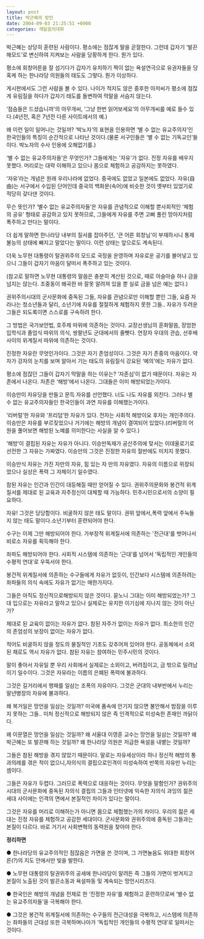 ```yaml
---
layout: post
title: 박근혜의 망언
date: 2004-09-03 21:25:51 +0900
categories: 깨달음의대화
---
```

박근혜는 상당히 훈련된 사람이다. 평소에는 점잖게 말을 곧잘한다. 그런데 갑자기 ‘발끈해모드’로 변신하여 지켜보는 사람을 당황하게 한다. 뭔가 있다.    
  
평소에 회창어른을 잘 섬기다가 갑자기 유치하기 짝이 없는 욕설연극으로 유권자들을 당혹케 하는 한나라당 의원들의 태도도 그렇다. 뭔가 이상하다.    
  
게시판에서도 그런 사람을 볼 수 있다. 나이가 적지도 않은 중후한 아저씨가 평소에 점잖게 유림질을 하다가 갑자기 태도를 돌변하여 막말을 서슴지 않는다. 
  
  
‘점슴들은 드셨습니까'의 아무개씨, ‘그냥 한번 읽어보세요’의 아무개씨를 예로 들수 있다.(4년전, 혹은 7년전 다른 사이트에서의 예.)    
  
왜 이런 일이 일어나는 것일까? ‘박노자’의 표현을 인용하면 ‘별 수 없는 유교주의자’인 한국인들의 특징이 순간적으로 나타난 것이다.(물론 서구인들은 ‘별 수 없는 기독교인’들이다. 박노자의 수사 인용에 오해없기를.)    
  
‘별 수 없는 유교주의자들’은 무엇인가? 그들에게는 '자유'가 없다. 진정 자유를 배우지 못했다. 머리로는 대략 이해하고 있으나 몸으로 체험하고 공감하지는 못하였다.    
  
‘자유’라는 개념은 원래 우리나라에 없었다. 중국에도 없었고 일본에도 없었다. 자유(自由)는 서구에서 수입된 단어인데 중국의 백화문(속어)에 비슷한 것이 옛부터 있었기로 적당히 갖다댄 것이다.    
  
무슨 뜻인가? ‘별수 없는 유교주의자들’은 자유를 관념적으로 이해할 뿐사회적인 ‘체험의 공유’ 형태로 공감하고 있지 못하므로, 그들에게 자유를 주면 고삐 풀린 망아지처럼 폭주하고 만다는 말이다.    
  
더 쉽게 말하면 한나라당 내부의 질서를 잡아주던, '큰 어른 회창님'이 부재하시니 통제불능의 상태에 빠지고 말았다는 말이다. 이런 상태는 앞으로도 계속된다.    
  
더욱 노무현 대통령이 탈권위주의 모드로 국정을 운영하며 자유로운 공기를 불어넣고 있으니 그들이 갑자기 마음이 달떠서 폭주하고 있는 것이다.    
  
(참고로 말하면 노무현 대통령의 말씀은 충분히 계산된 것으로, 때로 아슬아슬 하나 금을 넘지는 않는다. 조중동이 왜곡한 바 잘못 알려져 있을 뿐 실로 금을 넘은 예는 없다.)    
  
권위주의시대의 군사문화에 중독된 그들, 자유를 관념으로만 이해할 뿐인 그들, 요즘 자라나는 청소년들과 달리, 소년기에 자유를 절절하게 체험하지 못한 그들.. 자유가 두려운 그들은 되도록이면 스스로를 구속하려 한다. 
  
  
그 방법은 국가보안법, 호주제 따위에 의존하는 것이다. 교장선생님의 훈화말씀, 장엄한 입학식과 졸업식 따위의 의식, 쌍팔년도 군대에서의 줄빳다. 연장자 우대의 관습, 선후배 사이의 위계질서 따위에 의존하는 것이다.    
  
진정한 자유란 무엇인가이다. 그것은 자기 존엄성이다. 그것은 자기 존중의 마음이다. 약자가 강자의 눈치를 보며 알아서 기는 태도의 유림질식 강요된 ‘예의’에는 자유가 없다.    
  
평소에 점잖던 그들이 갑자기 막말을 하는 이유는? ‘자존심’이 없기 때문이다. 자유는 자존에서 나온다. 자존은 ‘해방’에서 나온다. 그대들은 이미 해방되었는가이다.    
  
이승만이 자유당을 만들고 문득 자유를 선언했다. 너도 나도 자유를 외친다. 그러나 별 수 없는 유교주의자들인 한국인들이 과연 자유를 이해했는가이다.    
  
‘리버럴’한 자유와 ‘프리덤’한 자유가 있다. 전자는 사회적 해방이요 후자는 개인주의다. 이승만은 자유를 부르짖었으나 거기에는 해방의 개념이 결여되어 있었다.(리버럴의 어원을 풀어보면 해방된 노예를 의미한다는 사실을 알 수 있다.)    
  
‘해방’이 결핍된 자유는 자유가 아니다. 이승만독재가 공산주의에 맞서는 이데올로기로 선전한 그 자유는 가짜였다. 이승만의 그것은 진정한 자유의 절반에도 미치지 못했다.    
  
이승만식 자유는 가진 자만의 자유, 힘 있는 자 만의 자유였다. 자유의 이름으로 위장되었으나 실상은 폭력 그 자체이기 일수였다.    
  
참된 자유는 인간과 인간이 대등해질 때만 얻어질 수 있다. 권위주의문화와 봉건적 위계질서를 제대로 된 교육과 자주정신이 대체할 때 가능하다. 민주시민으로서의 소양이 필요하다.    
  
자유! 그것은 당당함이다. 비굴하지 않은 태도 말이다. 권위 앞에서,폭력 앞에서 주눅들지 않는 태도 말이다.소년기부터 훈련되어야 한다.    
  
수구는 이제 그만 해방되어야 한다. 가부장적 위계질서에 의존하는 '전근대'를 벗어나서 비로소 자유를 획득해야 한다.    
  
좌파도 해방되어야 한다. 사회적 시스템에 의존하는 ‘근대’를 넘어서 ‘독립적인 개인들의 수평적 연대’로 우뚝서야 한다.    
  
봉건적 위계질서에 의존하는 수구들에게 자유가 없듯이, 인간보다 시스템에 의존하려는 좌파들의 의식 속에도 자유가 없기는 매한가지다.    
  
그들은 아직도 정신적으로해방되지 않은 것이다. 묻노니 그대는 이미 해방되었는가? 그대 입으로는 자유라고 말하고 있으나 실제로는 유치한 이기심에 지나지 않는 것이 아닌가?    
  
제대로 된 교육이 없이는 자유가 없다. 참된 자주가 없이는 자유가 없다. 최소한의 인간의 존엄성의 보장이 없이는 자유가 없다.    
  
적어도 비굴하지 않을 정도의 물질적인 기초도 갖추어져 있어야 한다. 공동체에서 소외된 채로도 역시 자유가 없다. 참된 자유는 참여하는 민주시민의 것이다.    
  
말이 좋아서 자유일 뿐 우리 사회에서 실제로는 소외이고, 버려짐이고, 금 밖으로 밀려남이기 일수이다. 그것은 자유라는 이름의 은폐된 폭력에 불과하다. 
  
  
그것은 길거리에서 행패를 일삼는 조폭의 자유이다. 그것은 군대의 내부반에서 누리는 말년병장의 자유에 불과하다.    
  
왜 복거일은 망언을 일삼는 것일까? 미국에 품속에 안기지 않으면 불안해서 밤잠을 이루지 못하는 그들.. 미처 정신적으로 해방되지 않은 즉 인격적으로 미성숙한 존재인 까닭이다.    
  
왜 이문열은 망언을 일삼는 것일까? 왜 서울대 이영훈 교수는 망언을 일삼는 것일까? 왜 박근혜는 또 발끈해 하는 것일까? 왜 한나라당 의원은 저급한 욕설을 내뱉는 것일까?    
  
그들은 참된 해방을 겪지 않았기 때문이다. 말로는 자유세상이라 하나 정신적 해방의 통과의례를 겪은 적이 없으니,자의식의 결핍으로인격이 미성숙하여 반쪽의 자유만 누리는 셈이다.    
  
그들은 자유가 두렵다. 그러므로 폭력으로 대응하는 것이다. 무엇을 말함인가? 권위주의시대의 군사문화에 중독된 자의식 결핍의 그들과 인터넷에 익숙한 자의식 과잉의 젊은 세대 사이에는 인격의 면에서 본질적인 차이가 있다는 말이다.    
  
그것은 자유를 머리로 이해하는가 아니면 몸으로 체험했는가의 차이다. 우리의 젊은 세대는 진정 자유를 체험하고 공감한 세대이다. 군사문화와 권위주의에 중독된 그들과는 본질이 다르다. 바로 거기서 사회변혁의 동력원을 찾아야 한다.    
  
**정리하면**    
  
● 한나라당의 유교주의적인 점잖음은 가면을 쓴 것이며, 그 가면놀음도 위대한 회창어른(?)의 지도 안에서만 빛을 발한다.    
  
● 노무현 대통령의 탈권위주의 공세에 한나라당이 말려든 즉 그들의 가면이 벗겨지고 본질이 노출된 것이 발끈소동과 욕설파동 및 계속되는 망언시리즈다.    
  
● 한국인은 해방의 개념을 전제로 한 ‘진정한 자유’를 체험하고 훈련하므로써 ‘별수 없는 유교주의자들’을 극복해야 한다.    
  
● 그것은 봉건적 위계질서에 의존하는 수구들의 전근대성을 극복하고, 시스템에 의존하는 좌파들의 근대성 또한 극복하며나아가 ‘독립적인 개인들의 수평적 연대’로 일떠서는 것이다.